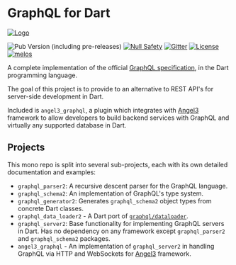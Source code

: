 # GraphQL for Dart

[![Logo](./img/angel_logo.png)](https://github.com/dukefirehawk/graphql_dart)

![Pub Version (including pre-releases)](https://img.shields.io/pub/v/angel3_graphql?include_prereleases)
[![Null Safety](https://img.shields.io/badge/null-safety-brightgreen)](https://dart.dev/null-safety)
[![Gitter](https://img.shields.io/gitter/room/nwjs/nw.js.svg)](https://gitter.im/angel_dart/discussion)
[![License](https://img.shields.io/github/license/dukefirehawk/graphql_dart)](https://github.com/dukefirehawk/graphql_dart/LICENSE)
[![melos](https://img.shields.io/badge/maintained%20with-melos-f700ff.svg?style=flat-square)](https://github.com/invertase/melos)

A complete implementation of the official [GraphQL specification](https://graphql.github.io/graphql-spec/June2018/), in the Dart programming language.

The goal of this project is to provide to an alternative to REST API's for server-side development in Dart.

Included is `angel3_graphql`, a plugin which integrates with [Angel3](https://github.com/dukefirehawk/angel) framework to allow developers to build backend services with GraphQL and virtually any supported database in Dart.

## Projects

This mono repo is split into several sub-projects, each with its own detailed documentation and examples:

* `graphql_parser2`: A recursive descent parser for the GraphQL language.
* `graphql_schema2`: An implementation of GraphQL's type system.
* `graphql_generator2`: Generates `graphql_schema2` object types from concrete Dart classes.
* `graphql_data_loader2` - A Dart port of [`graphql/dataloader`](https://github.com/graphql/dataloader).
* `graphql_server2`: Base functionality for implementing GraphQL servers in Dart. Has no dependency on any framework except `graphql_parser2` and `graphql_schema2` packages.
* `angel3_graphql` - An implementation of `graphql_server2` in handling GraphQL via HTTP and WebSockets for [Angel3](https://github.com/dukefirehawk/angel) framework.
